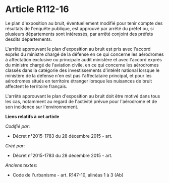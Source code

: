 # Article R112-16

Le plan d'exposition au bruit, éventuellement modifié pour tenir compte des résultats de l'enquête publique, est approuvé par
arrêté du préfet ou, si plusieurs départements sont intéressés, par arrêté conjoint des préfets desdits départements.

L'arrêté approuvant le plan d'exposition au bruit est pris avec l'accord exprès du ministre chargé de la défense en ce qui
concerne les aérodromes à affectation exclusive ou principale audit ministère et avec l'accord exprès du ministre chargé de
l'aviation civile, en ce qui concerne les aérodromes classés dans la catégorie des investissements d'intérêt national lorsque
le ministère de la défense n'en est pas l'affectataire principal, et pour les aérodromes situés en territoire étranger
lorsque les nuisances de bruit affectent le territoire français.

L'arrêté approuvant le plan d'exposition au bruit doit être motivé dans tous les cas, notamment au regard de l'activité
prévue pour l'aérodrome et de son incidence sur l'environnement.

**Liens relatifs à cet article**

_Codifié par_:

  - Décret n°2015-1783 du 28 décembre 2015 - art.

_Créé par_:

  - Décret n°2015-1783 du 28 décembre 2015 - art.

_Anciens textes_:

  - Code de l'urbanisme - art. R147-10, alinéas 1 à 3 (Ab)
